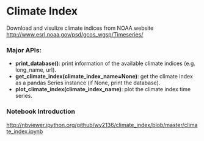 # Climate Index
Download and visulize climate indices from NOAA website
http://www.esrl.noaa.gov/psd/gcos_wgsp/Timeseries/

### Major APIs:
* **print_database()**: print information of the available climate indices (e.g. long_name, url).
* **get_climate_index(climate_index_name=None)**: get the climate index as a pandas Series instance (if None, print the database).
* **plot_climate_index(climate_index_name)**: plot the climate index time series.

### Notebook Introduction
http://nbviewer.ipython.org/github/wy2136/climate_index/blob/master/climate_index.ipynb
